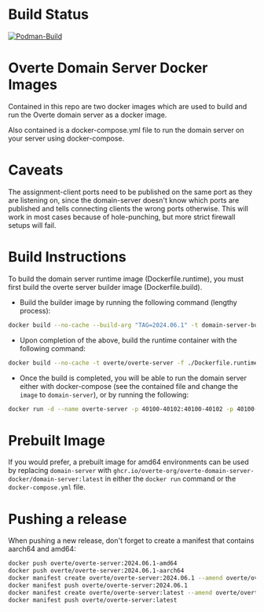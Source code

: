 # Build Status

[![Podman-Build](https://github.com/overte-org/overte-domain-server-docker/actions/workflows/deploy.yaml/badge.svg)](https://github.com/overte-org/overte-domain-server-docker/actions/workflows/deploy.yaml)

# Overte Domain Server Docker Images

Contained in this repo are two docker images which are used to build and run the Overte domain server as a docker image.

Also contained is a docker-compose.yml file to run the domain server on your server using docker-compose.

# Caveats

The assignment-client ports need to be published on the same port as they are listening on, since the domain-server doesn't know which ports are published and tells connecting clients the wrong ports otherwise.
This will work in most cases because of hole-punching, but more strict firewall setups will fail.

# Build Instructions

To build the domain server runtime image (Dockerfile.runtime), you must first build the overte server builder image (Dockerfile.build).

- Build the builder image by running the following command (lengthy process): 
```sh 
docker build --no-cache --build-arg "TAG=2024.06.1" -t domain-server-builder -f ./Dockerfile.build .
```
- Upon completion of the above, build the runtime container with the following command:
```sh 
docker build --no-cache -t overte/overte-server -f ./Dockerfile.runtime .
```

- Once the build is completed, you will be able to run the domain server either with docker-compose (see the contained file and change the `image` to `domain-server`), or by running the following:
```sh
docker run -d --name overte-server -p 40100-40102:40100-40102 -p 40100-40102:40100-40102/udp -p 48000-48006:48000-48006/udp -v $(pwd)/logs:/var/log -v $(pwd)/data:/root/.local/share/Overte --restart unless-stopped domain-server
```

# Prebuilt Image

If you would prefer, a prebuilt image for amd64 environments can be used by replacing `domain-server` with `ghcr.io/overte-org/overte-domain-server-docker/domain-server:latest` in either the `docker run` command or the `docker-compose.yml` file.

# Pushing a release

When pushing a new release, don't forget to create a manifest that contains aarch64 and amd64:
```bash
docker push overte/overte-server:2024.06.1-amd64
docker push overte/overte-server:2024.06.1-aarch64
docker manifest create overte/overte-server:2024.06.1 --amend overte/overte-server:2024.06.1-amd64 --amend overte/overte-server:2024.06.1-aarch64
docker manifest push overte/overte-server:2024.06.1
docker manifest create overte/overte-server:latest --amend overte/overte-server:2024.06.1-amd64 --amend overte/overte-server:2024.06.1-aarch64
docker manifest push overte/overte-server:latest
```